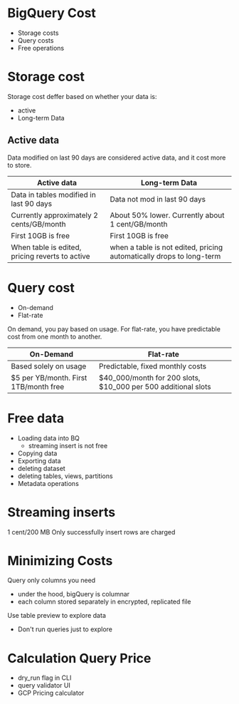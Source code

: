 # BigQuery Cost

- Storage costs
- Query costs
- Free operations

# Storage cost

Storage cost deffer based on whether your data is:

- active
- Long-term Data

## Active data

Data modified on last 90 days are considered active data,
and it cost more to store.

| Active data                                     | Long-term Data                                                       |
|-------------------------------------------------|----------------------------------------------------------------------|
| Data in tables modified in last 90 days         | Data not mod in last 90 days                                         |
| Currently approximately 2 cents/GB/month        | About 50% lower. Currently about 1 cent/GB/month                     |
| First 10GB is free                              | First 10GB is free                                                   |
| When table is edited, pricing reverts to active | when a table is not edited, pricing automatically drops to long-term |

# Query cost

- On-demand
- Flat-rate

On demand, you pay based on usage.
For flat-rate, you have predictable cost from one month to another.

| On-Demand                             | Flat-rate                                                     |
|---------------------------------------|---------------------------------------------------------------|
| Based solely on usage                 | Predictable, fixed monthly costs                              |
| $5 per YB/month. First 1TB/month free | $40_000/month for 200 slots, $10_000 per 500 additional slots |

# Free data

- Loading data into BQ
    - streaming insert is not free
- Copying data
- Exporting data
- deleting dataset
- deleting tables, views, partitions
- Metadata operations

# Streaming inserts

1 cent/200 MB
Only successfully insert rows are charged

# Minimizing Costs

Query only columns you need

- under the hood, bigQuery is columnar
- each column stored separately in encrypted, replicated file

Use table preview to explore data

- Don't run queries just to explore

# Calculation Query Price

- dry_run flag in CLI
- query validator UI
- GCP Pricing calculator